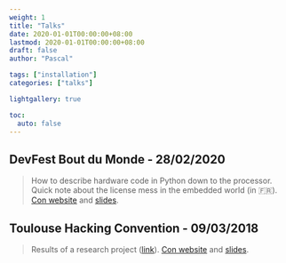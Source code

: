 ```yaml
---
weight: 1
title: "Talks"
date: 2020-01-01T00:00:00+08:00
lastmod: 2020-01-01T00:00:00+08:00
draft: false
author: "Pascal"

tags: ["installation"]
categories: ["talks"]

lightgallery: true

toc:
  auto: false
---
```

## DevFest Bout du Monde - 28/02/2020
> How to describe hardware code in Python down to the processor. Quick note about the license mess in the embedded world (in :fr:).
[Con website](https://devfest.duboutdumonde.bzh/) and [slides](https://github.com/pcotret/presentations/blob/master/talks/devfest-2020.pdf).

## Toulouse Hacking Convention - 09/03/2018
> Results of a research project ([link](https://project.inria.fr/hardblare/)).
[Con website](https://18.thcon.party/) and [slides](https://github.com/pcotret/presentations/blob/master/talks/thcon-2018.pdf).